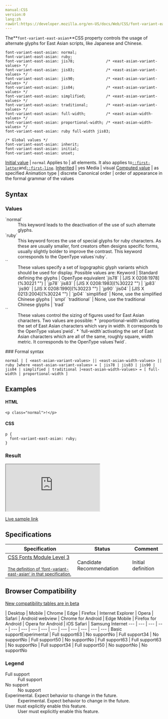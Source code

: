 ```yaml
---
manual:CSS
version:0
lang:zh
rawUrl:https://developer.mozilla.org/en-US/docs/Web/CSS/font-variant-east-asian
---
```






The**`font-variant-east-asian`**CSS property controls the usage of alternate glyphs for East Asian scripts, like Japanese and Chinese.


```
font-variant-east-asian: normal;
font-variant-east-asian: ruby;
font-variant-east-asian: jis78;              /* <east-asian-variant-values> */
font-variant-east-asian: jis83;              /* <east-asian-variant-values> */
font-variant-east-asian: jis90;              /* <east-asian-variant-values> */
font-variant-east-asian: jis04;              /* <east-asian-variant-values> */
font-variant-east-asian: simplified;         /* <east-asian-variant-values> */
font-variant-east-asian: traditional;        /* <east-asian-variant-values> */
font-variant-east-asian: full-width;         /* <east-asian-width-values> */
font-variant-east-asian: proportional-width; /* <east-asian-width-values> */
font-variant-east-asian: ruby full-width jis83;

/* Global values */
font-variant-east-asian: inherit;
font-variant-east-asian: initial;
font-variant-east-asian: unset;
```

[Initial value](%28552 "") | `normal` 
Applies to | all elements. It also applies to[`::first-letter`](%28553 "The ::first-letter CSS pseudo-element applies styles to the first letter of the first line of a block-level element, but only when not preceded by other content (such as images or inline tables).")and[`::first-line`](%28554 "The ::first-line CSS pseudo-element applies styles to the first line of a block-level element."). 
[Inherited](%28555 "") | yes 
Media | visual 
[Computed value](%28556 "") | as specified 
Animation type | discrete 
Canonical order | order of appearance in the formal grammar of the values 


## Syntax<a name="Syntax"></a>

### Values<a name="Values"></a>
<dl><dt id=''>`normal`</dt><dd>This keyword leads to the deactivation of the use of such alternate glyphs.</dd><dt id=''>`ruby`</dt><dd>This keyword forces the use of special glyphs for ruby characters. As these are usually smaller, font creators often designs specific forms, usually slightly bolder to improve the contrast. This keyword corresponds to the OpenType values`ruby`.</dd><dt id=''>`<east-asian-variant-values>`</dt><dd>These values specify a set of logographic glyph variants which should be used for display. Possible values are:
Keyword | Standard defining the glyphs | OpenType equivalent 
`jis78` | [JIS X 0208:1978](%30221 "") | `jp78` 
`jis83` | [JIS X 0208:1983](%30222 "") | `jp83` 
`jis90` | [JIS X 0208:1990](%30223 "") | `jp90` 
`jis04` | [JIS X 0213:2004](%30224 "") | `jp04` 
`simplified` | None, use the simplified Chinese glyphs | `smpl` 
`traditional` | None, use the traditional Chinese glyphs | `trad` 

</dd><dt id=''>`<east-asian-width-values>`</dt><dd>These values control the sizing of figures used for East Asian characters. Two values are possible:
* `proportional-width`activating the set of East Asian characters which vary in width. It corresponds to the OpenType values`pwid`.
* `full-width`activating the set of East Asian characters which are all of the same, roughly square, width metric. It corresponds to the OpenType values`fwid`.
</dd></dl>
### Formal syntax<a name="Formal_syntax"></a>

```
normal | [ <east-asian-variant-values> || <east-asian-width-values> || ruby ]where <east-asian-variant-values> = [ jis78 | jis83 | jis90 | jis04 | simplified | traditional ]<east-asian-width-values> = [ full-width | proportional-width ]
```

## Examples<a name="Examples"></a>

#### HTML<a name="HTML"></a>

```
<p class="normal">!</p>
```

#### CSS<a name="CSS"></a>

```
p {
  font-variant-east-asian: ruby;
}
```

### Result<a name="Result"></a>


<iframe src='https://mdn.mozillademos.org/en-US/docs/Web/CSS/font-variant-east-asian$samples/Examples?revision=1347325' width='null' height='null'></iframe>




[Live sample link](%30225 "")


## Specifications<a name="Specifications"></a>

Specification | Status | Comment 
 ---  |  ---  |  ---  | 
[CSS Fonts Module Level 3<br></br><small>The definition of &#39;font-variant-east-asian&#39; in that specification.</small>](%30226 "") | Candidate Recommendation | Initial definition 


## Browser Compatibility<a name="Browser_Compatibility"></a>
[New compatibility tables are in beta<i></i>](%3360 "")

 | <abbr>Desktop<i></i></abbr> | <abbr>Mobile<i></i></abbr> 
 | <abbr>Chrome<i></i></abbr> | <abbr>Edge<i></i></abbr> | <abbr>Firefox<i></i></abbr> | <abbr>Internet Explorer<i></i></abbr> | <abbr>Opera<i></i></abbr> | <abbr>Safari<i></i></abbr> | <abbr>Android webview<i></i></abbr> | <abbr>Chrome for Android<i></i></abbr> | <abbr>Edge Mobile<i></i></abbr> | <abbr>Firefox for Android<i></i></abbr> | <abbr>Opera for Android<i></i></abbr> | <abbr>iOS Safari<i></i></abbr> | <abbr>Samsung Internet<i></i></abbr> 
 ---  |  ---  |  ---  |  ---  |  ---  |  ---  |  ---  |  ---  |  ---  |  ---  |  ---  |  ---  |  ---  |  ---  | 
Basic support<abbr>Experimental<i></i></abbr> | <abbr>Full support</abbr>63 | <abbr>No support</abbr>No | <abbr>Full support</abbr>34 | <abbr>No support</abbr>No | <abbr>Full support</abbr>50 | <abbr>No support</abbr>No | <abbr>Full support</abbr>63 | <abbr>Full support</abbr>63 | <abbr>No support</abbr>No | <abbr>Full support</abbr>34 | <abbr>Full support</abbr>50 | <abbr>No support</abbr>No | <abbr>No support</abbr>No 


### Legend<a name="Legend"></a>
<dl><dt id=''><abbr>Full support</abbr></dt><dd>Full support</dd><dt id=''><abbr>No support</abbr></dt><dd>No support</dd><dt id=''><abbr>Experimental. Expect behavior to change in the future.<i></i></abbr></dt><dd>Experimental. Expect behavior to change in the future.</dd><dt id=''><abbr>User must explicitly enable this feature.<i></i></abbr></dt><dd>User must explicitly enable this feature.</dd></dl>



